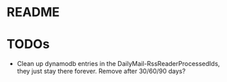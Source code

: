 # README

# TODOs

* Clean up dynamodb entries in the DailyMail-RssReaderProcessedIds, they just stay there forever. Remove after 30/60/90 days?
